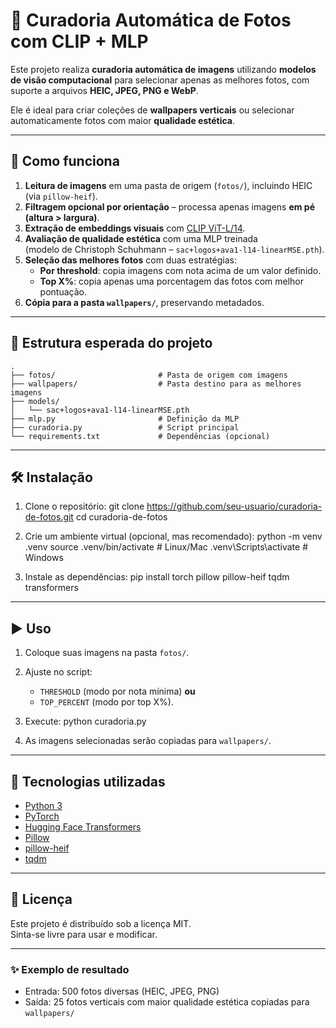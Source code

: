 # 📸 Curadoria Automática de Fotos com CLIP + MLP

Este projeto realiza **curadoria automática de imagens** utilizando **modelos de visão computacional** para selecionar apenas as melhores fotos, com suporte a arquivos **HEIC, JPEG, PNG e WebP**.  

Ele é ideal para criar coleções de **wallpapers verticais** ou selecionar automaticamente fotos com maior **qualidade estética**.

---

## 🚀 Como funciona

1. **Leitura de imagens** em uma pasta de origem (`fotos/`), incluindo HEIC (via `pillow-heif`).  
2. **Filtragem opcional por orientação** – processa apenas imagens **em pé (altura > largura)**.  
3. **Extração de embeddings visuais** com [CLIP ViT-L/14](https://huggingface.co/openai/clip-vit-large-patch14).  
4. **Avaliação de qualidade estética** com uma MLP treinada  
   (modelo de Christoph Schuhmann – `sac+logos+ava1-l14-linearMSE.pth`).  
5. **Seleção das melhores fotos** com duas estratégias:  
   - **Por threshold**: copia imagens com nota acima de um valor definido.  
   - **Top X%**: copia apenas uma porcentagem das fotos com melhor pontuação.  
6. **Cópia para a pasta `wallpapers/`**, preservando metadados.  

---

## 📂 Estrutura esperada do projeto
```
.
├── fotos/                       # Pasta de origem com imagens
├── wallpapers/                  # Pasta destino para as melhores imagens
├── models/
│   └── sac+logos+ava1-l14-linearMSE.pth
├── mlp.py                       # Definição da MLP
├── curadoria.py                 # Script principal
└── requirements.txt             # Dependências (opcional)
```
---

## 🛠️ Instalação

1. Clone o repositório:
git clone https://github.com/seu-usuario/curadoria-de-fotos.git
cd curadoria-de-fotos


2. Crie um ambiente virtual (opcional, mas recomendado):
python -m venv .venv
source .venv/bin/activate # Linux/Mac
.venv\Scripts\activate # Windows


3. Instale as dependências:
pip install torch pillow pillow-heif tqdm transformers

---

## ▶️ Uso

1. Coloque suas imagens na pasta `fotos/`.  
2. Ajuste no script:
   - `THRESHOLD` (modo por nota mínima) **ou**
   - `TOP_PERCENT` (modo por top X%).  
3. Execute:
python curadoria.py

4. As imagens selecionadas serão copiadas para `wallpapers/`.

---

## 🔹 Tecnologias utilizadas

- [Python 3](https://www.python.org/)  
- [PyTorch](https://pytorch.org/)  
- [Hugging Face Transformers](https://huggingface.co/docs/transformers/index)  
- [Pillow](https://pillow.readthedocs.io/)  
- [pillow-heif](https://pypi.org/project/pillow-heif/)  
- [tqdm](https://tqdm.github.io/)  

---

## 📜 Licença

Este projeto é distribuído sob a licença MIT.  
Sinta-se livre para usar e modificar.

---

### ✨ Exemplo de resultado

- Entrada: 500 fotos diversas (HEIC, JPEG, PNG)  
- Saída: 25 fotos verticais com maior qualidade estética copiadas para `wallpapers/`  